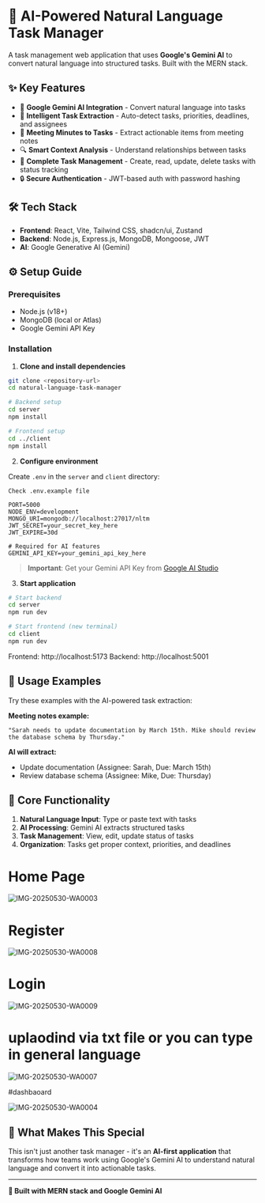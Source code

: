 # 🤖 AI-Powered Natural Language Task Manager

A task management web application that uses **Google's Gemini AI** to convert natural language into structured tasks. Built with the MERN stack.

## ✨ Key Features

- 🧠 **Google Gemini AI Integration** - Convert natural language into tasks
- 🎯 **Intelligent Task Extraction** - Auto-detect tasks, priorities, deadlines, and assignees
- 📄 **Meeting Minutes to Tasks** - Extract actionable items from meeting notes
- 🔍 **Smart Context Analysis** - Understand relationships between tasks
- 💼 **Complete Task Management** - Create, read, update, delete tasks with status tracking
- 🔒 **Secure Authentication** - JWT-based auth with password hashing

## 🛠️ Tech Stack

- **Frontend**: React, Vite, Tailwind CSS, shadcn/ui, Zustand
- **Backend**: Node.js, Express.js, MongoDB, Mongoose, JWT
- **AI**: Google Generative AI (Gemini)

## ⚙️ Setup Guide

### Prerequisites

- Node.js (v18+)
- MongoDB (local or Atlas)
- Google Gemini API Key

### Installation

1. **Clone and install dependencies**

```bash
git clone <repository-url>
cd natural-language-task-manager

# Backend setup
cd server
npm install

# Frontend setup
cd ../client
npm install
```

2. **Configure environment**

Create `.env` in the `server` and `client` directory:

```Check .env.example file```

```env
PORT=5000
NODE_ENV=development
MONGO_URI=mongodb://localhost:27017/nltm
JWT_SECRET=your_secret_key_here
JWT_EXPIRE=30d

# Required for AI features
GEMINI_API_KEY=your_gemini_api_key_here
```

> **Important**: Get your Gemini API Key from [Google AI Studio](https://aistudio.google.com/app/apikey)

3. **Start application**

```bash
# Start backend
cd server
npm run dev

# Start frontend (new terminal)
cd client
npm run dev
```

Frontend: http://localhost:5173
Backend: http://localhost:5001

## 🎯 Usage Examples

Try these examples with the AI-powered task extraction:

**Meeting notes example:**

```
"Sarah needs to update documentation by March 15th. Mike should review the database schema by Thursday."
```

**AI will extract:**

- Update documentation (Assignee: Sarah, Due: March 15th)
- Review database schema (Assignee: Mike, Due: Thursday)

## 📖 Core Functionality

1. **Natural Language Input**: Type or paste text with tasks
2. **AI Processing**: Gemini AI extracts structured tasks
3. **Task Management**: View, edit, update status of tasks
4. **Organization**: Tasks get proper context, priorities, and deadlines


# Home Page

![IMG-20250530-WA0003](https://github.com/user-attachments/assets/57864b1d-821f-4e48-b4d6-b51e31ae2166)

# Register

![IMG-20250530-WA0008](https://github.com/user-attachments/assets/db40c58f-2828-4a3f-81c0-08660d7d4751)

# Login

![IMG-20250530-WA0009](https://github.com/user-attachments/assets/d79863be-dbec-45d7-b0b7-ea4901c5d8cd)

# uplaodind via txt file or you can type in general language
![IMG-20250530-WA0007](https://github.com/user-attachments/assets/6fac4520-8f27-4ad4-9450-dca86f496e4b)

#dashbaoard

![IMG-20250530-WA0004](https://github.com/user-attachments/assets/130c6cd2-f282-4703-88db-e1b3d8aa585c)


## 🌟 What Makes This Special

This isn't just another task manager - it's an **AI-first application** that transforms how teams work using Google's Gemini AI to understand natural language and convert it into actionable tasks.

---

**🤖 Built with MERN stack and Google Gemini AI**
